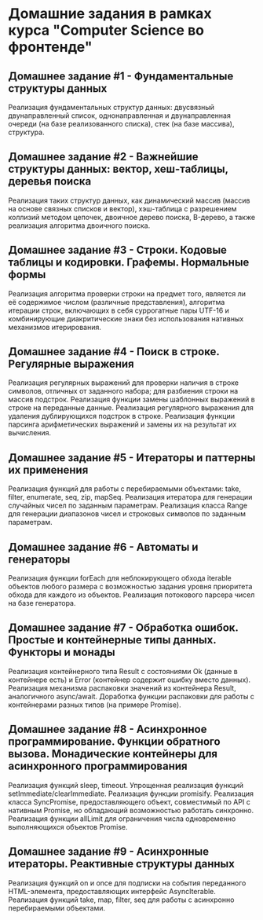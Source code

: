# Домашние задания в рамках курса "Computer Science во фронтенде"

## Домашнее задание #1 - Фундаментальные структуры данных

Реализация фундаментальных структур данных: двусвязный двунаправленный список, однонаправленная и двунаправленная очереди (на базе реализованного списка), стек (на базе массива), структура.

## Домашнее задание #2 - Важнейшие структуры данных: вектор, хеш-таблицы, деревья поиска

Реализация таких структур данных, как динамический массив (массив на основе связных списков и вектор), хэш-таблица с разрешением коллизий методом цепочек, двоичное дерево поиска, B-дерево, а также реализация алгоритма двоичного поиска.

## Домашнее задание #3 - Строки. Кодовые таблицы и кодировки. Графемы. Нормальные формы

Реализация алгоритма проверки строки на предмет того, является ли её содержимое числом (различные представления), алгоритма итерации строк, включающих в себя суррогатные пары UTF-16 и комбинирующие диакритические знаки без использования нативных механизмов итерирования.

## Домашнее задание #4 - Поиск в строке. Регулярные выражения

Реализация регулярных выражений для проверки наличия в строке символов, отличных от заданного набора; для разбиения строки на массив подстрок. Реализация функции замены шаблонных выражений в строке на переданные данные. Реализация регулярного выражения для удаления дублирующихся подстрок в строке. Реализация функции парсинга арифметических выражений и замены их на результат их вычисления.

## Домашнее задание #5 - Итераторы и паттерны их применения

Реализация функций для работы с перебираемыми объектами: take, filter, enumerate, seq, zip, mapSeq. Реализация итератора для генерации случайных чисел по заданным параметрам. Реализация класса Range для генерации диапазонов чисел и строковых символов по заданным параметрам.

## Домашнее задание #6 - Автоматы и генераторы

Реализация функции forEach для неблокирующего обхода iterable объектов любого размера с возможностью задания уровня приоритета обхода для каждого из объектов. Реализация потокового парсера чисел на базе генератора.

## Домашнее задание #7 - Обработка ошибок. Простые и контейнерные типы данных. Функторы и монады

Реализация контейнерного типа Result с состояниями Ok (данные в контейнере есть) и Error (контейнер содержит ошибку вместо данных). Реализация механизма распаковки значений из контейнера Result, аналогичного async/await. Доработка функции распаковки для работы с контейнерами разных типов (на примере Promise).

## Домашнее задание #8 - Асинхронное программирование. Функции обратного вызова. Монадические контейнеры для асинхронного программирования

Реализация функций sleep, timeout. Упрощенная реализация функций setImmediate/clearImmediate. Реализация функции promisify. Реализация класса SyncPromise, предоставляющего объект, совместимый по API с нативным Promise, но обладающий возможностью работать синхронно. Реализация функции allLimit для ограничения числа одновременно выполняющихся объектов Promise.

## Домашнее задание #9 - Асинхронные итераторы. Реактивные структуры данных

Реализация функций on и once для подписки на события переданного HTML-элемента, предоставляющих интерфейс AsyncIterable. Реализация функций take, map, filter, seq для работы с асинхронно перебираемыми объектами.
